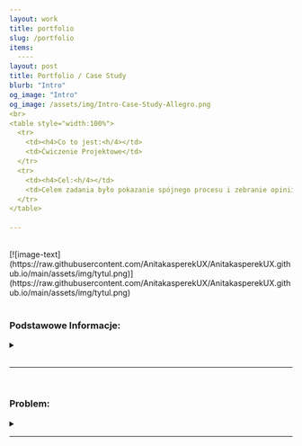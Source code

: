 ```yaml
---
layout: work
title: portfolio
slug: /portfolio
items:
  ----
layout: post
title: Portfolio / Case Study
blurb: "Intro"
og_image: "Intro"
og_image: /assets/img/Intro-Case-Study-Allegro.png
<br>
<table style="width:100%">
  <tr>
    <td><h4>Co to jest:<h/4></td>
    <td>Ćwiczenie Projektowe</td>
  </tr>
  <tr>
    <td><h4>Cel:<h/4></td>
    <td>Celem zadania było pokazanie spójnego procesu i zebranie opinii.</td>
  </tr>
</table>
      
---
```

<br>
[![image-text](https://raw.githubusercontent.com/AnitakasperekUX/AnitakasperekUX.github.io/main/assets/img/tytul.png)](https://raw.githubusercontent.com/AnitakasperekUX/AnitakasperekUX.github.io/main/assets/img/tytul.png) <br>
<br>
<h3>Podstawowe Informacje:</h3>
<details>
<summary></summary>
 <br>
<br>
  <h4>Co to jest:<h/4> <br>
<h4>Cel:</h4>- Celem zadania było pokazanie spójnego procesu i zebranie opinii.
- Celem końcowym, było zaprojektowanie propozycji, która lepiej informuje użytkowników o ich działaniach.<br>
<h4>Czas:</h4> Marzec - Kwiecień 2021<br>
<h4>Narzędzia:</h4> Papier i dużo kartek, Drukarka, Typora, Figma;<br>
<h4>Proces:</h4> Design Thinking, Lean Design;<br>
<h3>Kto brał w nim udział:</h3> niestety, tylko ja;
Konsultowałam jednak proces 2 razy z projektantem spoza branży IT, + kilka osób z którymi przeprowadzałam wywiad.<br>
<h3> Motywacja:</h3>
Głównym czynnikiem, przez który zdecydowałam się na rozwiązanie tego tematu,był kontekst i zaobserwowanie “problemu z życia wziętego,oraz wyłapanie błędu użytkownika podczas używania aplikacji.
Kolejny, to niewielki Zakres problemu, który wydał się optymalny i realny dla kogoś początkującego. Motywacją była też chęć sprawdzenia UX-owych metod w praktyce. </details>
  
<br>

----------------------------

<br>
<h3>Problem:</h3>
<details>
  <summary></summary> Problem: Czy aplikacja jest intuicyjna dla użytkownika, podczas wybierania produktów z koszyka?<br>
<h3>
Pytanie:
</h3>Jak można rozwiązać problem braku dostarczenia niewystarczających informacji zwrotnych aplikacji i zapobiec generowania błędów ?<br>
<h3>Spostrzeżenia:</h3>
-  Stały użytkownik allegro, ma trudności z odznaczeniem produktów z koszyka, i kłopot z widocznością zaznaczonych produktów - nie wie, czy zaznaczył dobrze.<br>
<h3>
Hipoteza:
</h3>
Podczas wybierania przedmiotów z przepełnionego koszyka, użytkownik nie jest wystarczająco informowany o ich działaniach 
<summary>.</summary.><br>
<i><h4>
Potencjalne Plusy:
</h4>
Usprawnienie informacji wizualnych i interakcji, przyspieszy proces zakupowy i uniknie błędów użytkownika

Poprzez dodanie wskazówek wizualne, poprawi się użyteczność aplikacji.

Model Mentalny stałego użytkownika używającego wersji webowej, będzie spójniejszy.<br></i>
<h3>Rozwiązanie:</h3> Propozycja wskazówek wizualnych i analiza użyteczności w istniejącej aplikacji Allegro.<br>
</details>

---



